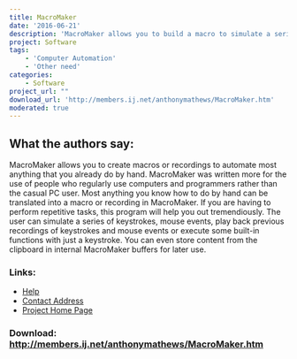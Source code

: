 ```yaml
---
title: MacroMaker
date: '2016-06-21'
description: 'MacroMaker allows you to build a macro to simulate a series of keystrokes and mouse clicks, execute built-in functions or play back a previous recording with just a keystroke. Therefore sequences of keystrokes and mouse clicks can be activated with minimal movement.'
project: Software
tags:
    - 'Computer Automation'
    - 'Other need'
categories:
    - Software
project_url: ""
download_url: 'http://members.ij.net/anthonymathews/MacroMaker.htm'
moderated: true
---
```

What the authors say:
---------------------

  
MacroMaker allows you to create macros or recordings to automate most anything that you already do by hand. MacroMaker was written more for the use of people who regularly use computers and programmers rather than the casual PC user. Most anything you know how to do by hand can be translated into a macro or recording in MacroMaker. If you are having to perform repetitive tasks, this program will help you out tremendiously. The user can simulate a series of keystrokes, mouse events, play back previous recordings of keystrokes and mouse events or execute some built-in functions with just a keystroke. You can even store content from the clipboard in internal MacroMaker buffers for later use.

### Links:
- <a href="http://www.oatsoft.org/Software/MacroMaker/help">Help</a>
- <a href="mailto:AnthonyMathews@ij.net">Contact Address</a>
- <a href="http://members.ij.net/anthonymathews/MacroMaker.htm">Project Home Page</a>

### Download: http://members.ij.net/anthonymathews/MacroMaker.htm 